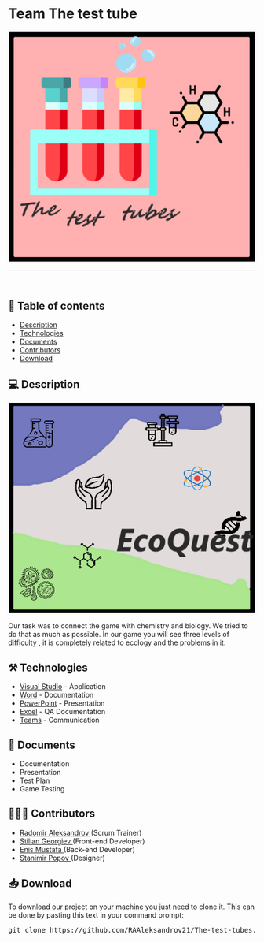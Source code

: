 <h1>Team The test tube</h1>
<p align = "center">
  <img src = "Logo_for_team/logo_team.png" alt = "logo_team.png" width="500px">
</p>

<hr>

<br>

## 📝 Table of contents

- [Description](#description)
- [Technologies](#technologies)
- [Documents](#documents)
- [Contributors](#contributors)
- [Download](#download)


## 💻 Description <a name="description"></a>

<p align = "center">
  <img src = "Logo_for_team/Logo_game.png" alt = "Logo_game.png" width="500px">
</p>
Our task was to connect the game with chemistry and biology. We tried to do that as much as possible. In our game you will see three levels of difficulty , it is completely related to ecology and the problems in it.

## ⚒️ Technologies <a name="technologies"></a>

- [Visual Studio](https://visualstudio.microsoft.com/) - Application 
- [Word](https://www.microsoft.com/en-us/microsoft-365/word) - Documentation
- [PowerPoint](https://www.microsoft.com/en-us/microsoft-365/powerpoint) - Presentation
- [Excel](https://www.microsoft.com/en-us/microsoft-365/excel) - QA Documentation
- [Teams](https://teams.microsoft.com/) - Communication


## 📄 Documents <a name="documents"></a>

- Documentation
- Presentation
- Test Plan
- Game Testing


## 🧑🏻‍💻 Contributors <a name="contributors"></a>

- <a href = "https://github.com/RAAleksandrov21"> Radomir Aleksandrov </a> (Scrum Trainer)
-   <a href = "https://github.com/SZGeorgiev21"> Stilian Georgiev </a> (Front-end Developer)
- <a href = "https://github.com/EEMustafa21"> Enis Mustafa </a> (Back-end Developer)
-  <a href = "https://github.com/SSPopov21"> Stanimir Popov </a> (Designer)

## 📥 Download <a name="download"></a>

<p>To download our project on your machine you just need to clone it. This can be done by pasting this text in your command prompt:</p>

<pre>git clone https://github.com/RAAleksandrov21/The-test-tubes.git</pre>
